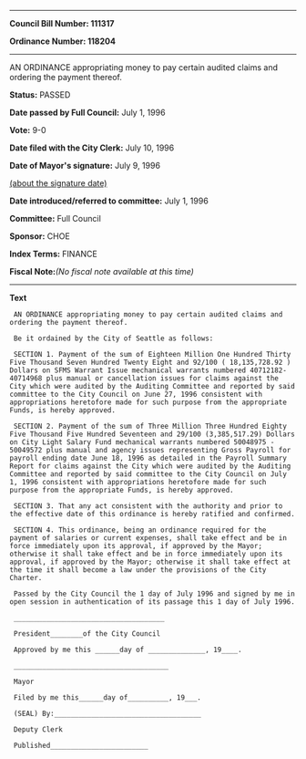 

********

**Council Bill Number: 111317**
   
**Ordinance Number: 118204**
********

 AN ORDINANCE appropriating money to pay certain audited claims and ordering the payment thereof.

**Status:** PASSED
   
**Date passed by Full Council:** July 1, 1996
   
**Vote:** 9-0
   
**Date filed with the City Clerk:** July 10, 1996
   
**Date of Mayor's signature:** July 9, 1996
   
[(about the signature date)](/~public/approvaldate.htm)
   
   
   
**Date introduced/referred to committee:** July 1, 1996
   
**Committee:** Full Council
   
**Sponsor:** CHOE
   
   
**Index Terms:** FINANCE

**Fiscal Note:**_(No fiscal note available at this time)_

********

**Text**
   
```
 AN ORDINANCE appropriating money to pay certain audited claims and ordering the payment thereof.

 Be it ordained by the City of Seattle as follows:

 SECTION 1. Payment of the sum of Eighteen Million One Hundred Thirty Five Thousand Seven Hundred Twenty Eight and 92/100 ( 18,135,728.92 ) Dollars on SFMS Warrant Issue mechanical warrants numbered 40712182-40714968 plus manual or cancellation issues for claims against the City which were audited by the Auditing Committee and reported by said committee to the City Council on June 27, 1996 consistent with appropriations heretofore made for such purpose from the appropriate Funds, is hereby approved.

 SECTION 2. Payment of the sum of Three Million Three Hundred Eighty Five Thousand Five Hundred Seventeen and 29/100 (3,385,517.29) Dollars on City Light Salary Fund mechanical warrants numbered 50048975 - 50049572 plus manual and agency issues representing Gross Payroll for payroll ending date June 18, 1996 as detailed in the Payroll Summary Report for claims against the City which were audited by the Auditing Committee and reported by said committee to the City Council on July 1, 1996 consistent with appropriations heretofore made for such purpose from the appropriate Funds, is hereby approved.

 SECTION 3. That any act consistent with the authority and prior to the effective date of this ordinance is hereby ratified and confirmed.

 SECTION 4. This ordinance, being an ordinance required for the payment of salaries or current expenses, shall take effect and be in force immediately upon its approval, if approved by the Mayor; otherwise it shall take effect and be in force immediately upon its approval, if approved by the Mayor; otherwise it shall take effect at the time it shall become a law under the provisions of the City Charter.

 Passed by the City Council the 1 day of July 1996 and signed by me in open session in authentication of its passage this 1 day of July 1996.

 _____________________________________

 President________of the City Council

 Approved by me this ______day of ______________, 19____.

 ______________________________________

 Mayor

 Filed by me this______day of__________, 19___.

 (SEAL) By:____________________________________

 Deputy Clerk

 Published________________________

```
